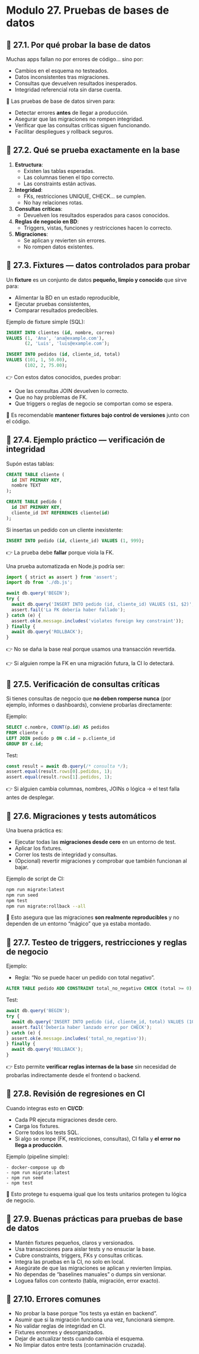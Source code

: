 # Modulo 27. Pruebas de bases de datos

## 🧭 27.1. Por qué probar la base de datos

Muchas apps fallan no por errores de código… sino por:

- Cambios en el esquema no testeados.
- Datos inconsistentes tras migraciones.
- Consultas que devuelven resultados inesperados.
- Integridad referencial rota sin darse cuenta.

📌 Las pruebas de base de datos sirven para:

- Detectar errores **antes** de llegar a producción.
- Asegurar que las migraciones no rompen integridad.
- Verificar que las consultas críticas siguen funcionando.
- Facilitar despliegues y rollback seguros.

## 🧠 27.2. Qué se prueba exactamente en la base

1. **Estructura**:
    - Existen las tablas esperadas.
    - Las columnas tienen el tipo correcto.
    - Las constraints están activas.
2. **Integridad**:
    - FKs, restricciones UNIQUE, CHECK… se cumplen.
    - No hay relaciones rotas.
3. **Consultas críticas**:
    - Devuelven los resultados esperados para casos conocidos.
4. **Reglas de negocio en BD**:
    - Triggers, vistas, funciones y restricciones hacen lo correcto.
5. **Migraciones**:
    - Se aplican y revierten sin errores.
    - No rompen datos existentes.

## 🧭 27.3. Fixtures — datos controlados para probar

Un **fixture** es un conjunto de datos **pequeño, limpio y conocido** que sirve para:

- Alimentar la BD en un estado reproducible,
- Ejecutar pruebas consistentes,
- Comparar resultados predecibles.

Ejemplo de fixture simple (SQL):

```sql
INSERT INTO clientes (id, nombre, correo)
VALUES (1, 'Ana', 'ana@example.com'),
       (2, 'Luis', 'luis@example.com');

INSERT INTO pedidos (id, cliente_id, total)
VALUES (101, 1, 50.00),
       (102, 2, 75.00);

```

👉 Con estos datos conocidos, puedes probar:

- Que las consultas JOIN devuelven lo correcto.
- Que no hay problemas de FK.
- Que triggers o reglas de negocio se comportan como se espera.

📌 Es recomendable **mantener fixtures bajo control de versiones** junto con el código.

## 🧠 27.4. Ejemplo práctico — verificación de integridad

Supón estas tablas:

```sql
CREATE TABLE cliente (
  id INT PRIMARY KEY,
  nombre TEXT
);

CREATE TABLE pedido (
  id INT PRIMARY KEY,
  cliente_id INT REFERENCES cliente(id)
);

```

Si insertas un pedido con un cliente inexistente:

```sql
INSERT INTO pedido (id, cliente_id) VALUES (1, 999);

```

👉 La prueba debe **fallar** porque viola la FK.

Una prueba automatizada en Node.js podría ser:

```jsx
import { strict as assert } from 'assert';
import db from './db.js';

await db.query('BEGIN');
try {
  await db.query('INSERT INTO pedido (id, cliente_id) VALUES ($1, $2)', [1, 999]);
  assert.fail('La FK debería haber fallado');
} catch (e) {
  assert.ok(e.message.includes('violates foreign key constraint'));
} finally {
  await db.query('ROLLBACK');
}

```

👉 No se daña la base real porque usamos una transacción revertida.

👉 Si alguien rompe la FK en una migración futura, la CI lo detectará.

## 🧭 27.5. Verificación de consultas críticas

Si tienes consultas de negocio que **no deben romperse nunca** (por ejemplo, informes o dashboards), conviene probarlas directamente:

Ejemplo:

```sql
SELECT c.nombre, COUNT(p.id) AS pedidos
FROM cliente c
LEFT JOIN pedido p ON c.id = p.cliente_id
GROUP BY c.id;

```

Test:

```jsx
const result = await db.query(/* consulta */);
assert.equal(result.rows[0].pedidos, 1);
assert.equal(result.rows[1].pedidos, 1);

```

👉 Si alguien cambia columnas, nombres, JOINs o lógica → el test falla antes de desplegar.

## 🧠 27.6. Migraciones y tests automáticos

Una buena práctica es:

- Ejecutar todas las **migraciones desde cero** en un entorno de test.
- Aplicar los fixtures.
- Correr los tests de integridad y consultas.
- (Opcional) revertir migraciones y comprobar que también funcionan al bajar.

Ejemplo de script de CI:

```bash
npm run migrate:latest
npm run seed
npm test
npm run migrate:rollback --all

```

📌 Esto asegura que las migraciones **son realmente reproducibles** y no dependen de un entorno “mágico” que ya estaba montado.

## 🧭 27.7. Testeo de triggers, restricciones y reglas de negocio

Ejemplo:

- Regla: “No se puede hacer un pedido con total negativo”.

```sql
ALTER TABLE pedido ADD CONSTRAINT total_no_negativo CHECK (total >= 0);

```

Test:

```jsx
await db.query('BEGIN');
try {
  await db.query('INSERT INTO pedido (id, cliente_id, total) VALUES (103, 1, -50)');
  assert.fail('Debería haber lanzado error por CHECK');
} catch (e) {
  assert.ok(e.message.includes('total_no_negativo'));
} finally {
  await db.query('ROLLBACK');
}

```

👉 Esto permite **verificar reglas internas de la base** sin necesidad de probarlas indirectamente desde el frontend o backend.

## 🧠 27.8. Revisión de regresiones en CI

Cuando integras esto en **CI/CD**:

- Cada PR ejecuta migraciones desde cero.
- Carga los fixtures.
- Corre todos los tests SQL.
- Si algo se rompe (FK, restricciones, consultas), CI falla y **el error no llega a producción**.

Ejemplo (pipeline simple):

```
- docker-compose up db
- npm run migrate:latest
- npm run seed
- npm test

```

📌 Esto protege tu esquema igual que los tests unitarios protegen tu lógica de negocio.

## 🧭 27.9. Buenas prácticas para pruebas de base de datos

- Mantén fixtures pequeños, claros y versionados.
- Usa transacciones para aislar tests y no ensuciar la base.
- Cubre constraints, triggers, FKs y consultas críticas.
- Integra las pruebas en la CI, no solo en local.
- Asegúrate de que las migraciones se aplican y revierten limpias.
- No dependas de “baselines manuales” o dumps sin versionar.
- Loguea fallos con contexto (tabla, migración, error exacto).

## 🚨 27.10. Errores comunes

- No probar la base porque “los tests ya están en backend”.
- Asumir que si la migración funciona una vez, funcionará siempre.
- No validar reglas de integridad en CI.
- Fixtures enormes y desorganizados.
- Dejar de actualizar tests cuando cambia el esquema.
- No limpiar datos entre tests (contaminación cruzada).